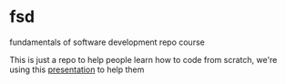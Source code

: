 # fsd
fundamentals of software development repo course

This is just a repo to help people learn how to code from scratch, we're using this [presentation](https://docs.google.com/presentation/d/1ZvSFnE6LlYGgtFmH3HSzeGgSvYm6SlTV-miN5DG64SM/edit#slide=id.p) to help them
